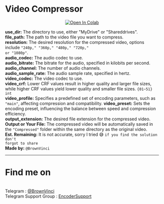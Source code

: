 # Video Compressor

<a href="https://colab.research.google.com/github/BrownVinci/Video-Compressor/blob/main/Video_Compressor.ipynb" target="_parent"><center><img src="https://colab.research.google.com/assets/colab-badge.svg" alt="Open In Colab"></center></a>

<b>use_dir:</b> The directory to use, either "MyDrive" or "Shareddrives".<br>
<b>file_path:</b> The path to the video file you want to compress.<br>
<b>resolution:</b> The desired resolution for the compressed video, options include <code>"240p," "360p," "480p," "720p," or "1080p"</code>.<br>
<b>audio_codec:</b> The audio codec to use.<br>
<b>audio_bitrate:</b> The bitrate for the audio, specified in kilobits per second.<br>
<b>audio_channel:</b> The number of audio channels.<br>
<b>audio_sample_rate:</b> The audio sample rate, specified in hertz.<br>
<b>video_codec:</b> The video codec to use.<br>
<b>video_crf:</b> Lower CRF values result in higher quality and larger file sizes, while higher CRF values yield lower quality and smaller file sizes. <code>{01~51} int</code><br>
<b>video_profile:</b> Specifies a predefined set of encoding parameters, such as <code>"main"</code>, affecting compression and compatibility.
<b>video_preset:</b> Sets the encoding preset, influencing the balance between speed and compression efficiency.<br>
<b>output_extension:</b> The desired file extension for the compressed video.<br>
<b>Output or Your File:</b> The compressed video will be automatically saved in the <code>"Compressed"</code> folder within the same directory as the original video.<br>
<b>Est. Remaining:</b> It is not accurate, sorry I tried 😅 <code>if you find the solution don't forgot to share</code><br>
<b>Made by:</b> <code>@BrownVinci</code>
<hr>
<h1>Find me on</h1>

<br>
<b></b>Telegram : <a href="https://t.me/BrownVinci">@BrownVinci</a><br>
Telegram Support Group : <a href="https://t.me/EncoderSupport">EncoderSupport</b>
